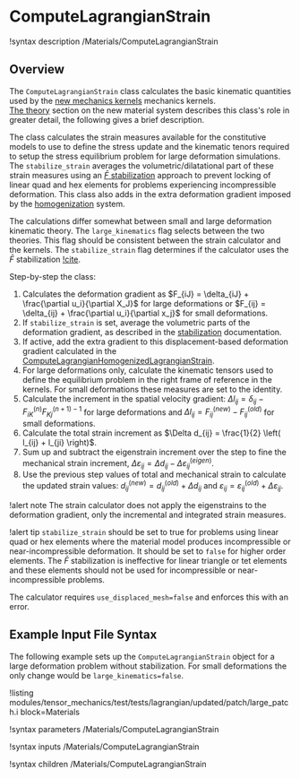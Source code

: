 # ComputeLagrangianStrain

!syntax description /Materials/ComputeLagrangianStrain

## Overview

The `ComputeLagrangianStrain` class calculates the basic kinematic quantities used by 
the [new mechanics kernels](LagrangianKernelTheory.md) mechanics kernels.  
[The theory](NewMaterialSystem.md) section on the new material system describes this
class's role in greater detail, the following gives a brief description.

The class calculates the strain measures available for the constitutive models to 
use to define the stress update and the kinematic tenors required to setup
the stress equilibrium problem for large deformation simulations.
The `stabilize_strain` averages the volumetric/dilatational part
of these strain measures  using an [$\bar{F}$ stabilization](Stabilization.md) approach
to prevent locking of linear quad and hex elements for problems experiencing incompressible
deformation.  This class also adds in the extra deformation gradient imposed by the
[homogenization](Homogenization.md) system.

The calculations differ somewhat between small and large deformation kinematic theory.
The `large_kinematics` flag selects between the two theories.
This flag should be consistent between the strain calculator and the kernels.
The
`stabilize_strain` flag determines if the calculator uses the $\bar{F}$ stabilization [!cite](de1996design).

Step-by-step the class:

1. Calculates the deformation gradient as $F_{iJ} = \delta_{iJ} + \frac{\partial u_i}{\partial X_J}$ for large deformations or $F_{ij} = \delta_{ij} + \frac{\partial u_i}{\partial x_j}$ for small deformations.
2. If `stabilize_strain` is set, average the volumetric parts of the deformation gradient, as described in the [stabilization](Stabilization.md) documentation.
3. If active, add the extra gradient to this displacement-based deformation gradient calculated in the [ComputeLagrangianHomogenizedLagrangianStrain](ComputeLagrangianHomogenizedLagrangianStrain).
4. For large deformations only, calculate the kinematic tensors used to define the equilibrium problem in the right frame of reference in the kernels.  For small deformations these measures are set to the identity.
5. Calculate the increment in the spatial velocity gradient: $\Delta l_{ij} = \delta_{ij} - F^{(n)}_{iK} F^{(n+1)-1}_{Kj}$ for large deformations and $\Delta l_{ij} = F_{ij}^{(new)} - F_{ij}^{(old)}$ for small deformations.
6. Calculate the total strain increment as $\Delta d_{ij} = \frac{1}{2} \left( l_{ij} + l_{ji} \right)$.
7. Sum up and subtract the eigenstrain increment over the step to fine the mechanical strain increment, $\Delta \varepsilon_{ij} = \Delta d_{ij} - \Delta \varepsilon_{ij}^{(eigen)}$.
8. Use the previous step values of total and mechanical strain to calculate the updated strain values: $d_{ij}^{(new)} = d_{ij}^{(old)} + \Delta d_{ij}$ and $\varepsilon_{ij} = \varepsilon_{ij}^{(old)} + \Delta \varepsilon_{ij}$.

!alert note
The strain calculator does not apply the eigenstrains to the deformation gradient, only the incremental and integrated strain measures.

!alert tip
`stabilize_strain` should be set to true for problems using linear quad or hex elements where the material model produces incompressible or near-incompressible deformation.  It should be set to `false` for higher order elements.
The $\bar{F}$ stabilization is ineffective for linear triangle or tet elements and these elements should not be used for incompressible or near-incompressible problems.

The calculator requires `use_displaced_mesh=false` and enforces this with an error.

## Example Input File Syntax

The following example sets up the `ComputeLagrangianStrain` object for a large deformation problem without stabilization.
For small deformations the only change would be `large_kinematics=false`.

!listing modules/tensor_mechanics/test/tests/lagrangian/updated/patch/large_patch.i
         block=Materials

!syntax parameters /Materials/ComputeLagrangianStrain

!syntax inputs /Materials/ComputeLagrangianStrain

!syntax children /Materials/ComputeLagrangianStrain
